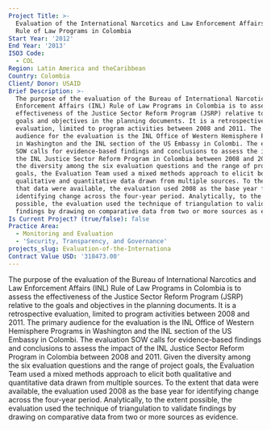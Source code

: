 ```yaml
---
Project Title: >-
  Evaluation of the International Narcotics and Law Enforcement Affairs (INL)
  Rule of Law Programs in Colombia
Start Year: '2012'
End Year: '2013'
ISO3 Code:
  - COL
Region: Latin America and theCaribbean
Country: Colombia
Client/ Donor: USAID
Brief Description: >-
  The purpose of the evaluation of the Bureau of International Narcotics and Law
  Enforcement Affairs (INL) Rule of Law Programs in Colombia is to assess the
  effectiveness of the Justice Sector Reform Program (JSRP) relative to the
  goals and objectives in the planning documents. It is a retrospective
  evaluation, limited to program activities between 2008 and 2011. The primary
  audience for the evaluation is the INL Office of Western Hemisphere Programs
  in Washington and the INL section of the US Embassy in Colombi. The evaluation
  SOW calls for evidence-based findings and conclusions to assess the impact of
  the INL Justice Sector Reform Program in Colombia between 2008 and 2011. Given
  the diversity among the six evaluation questions and the range of project
  goals, the Evaluation Team used a mixed methods approach to elicit both
  qualitative and quantitative data drawn from multiple sources. To the extent
  that data were available, the evaluation used 2008 as the base year for
  identifying change across the four-year period. Analytically, to the extent
  possible, the evaluation used the technique of triangulation to validate
  findings by drawing on comparative data from two or more sources as evidence.
Is Current Project? (true/false): false
Practice Area:
  - Monitoring and Evaluation
  - 'Security, Transparency, and Governance'
projects_slug: Evaluation-of-the-Internationa
Contract Value USD: '318473.00'
---
```

The purpose of the evaluation of the Bureau of International Narcotics and Law Enforcement Affairs (INL) Rule of Law Programs in Colombia is to assess the effectiveness of the Justice Sector Reform Program (JSRP) relative to the goals and objectives in the planning documents. It is a retrospective evaluation, limited to program activities between 2008 and 2011. The primary audience for the evaluation is the INL Office of Western Hemisphere Programs in Washington and the INL section of the US Embassy in Colombi. The evaluation SOW calls for evidence-based findings and conclusions to assess the impact of the INL Justice Sector Reform Program in Colombia between 2008 and 2011. Given the diversity among the six evaluation questions and the range of project goals, the Evaluation Team used a mixed methods approach to elicit both qualitative and quantitative data drawn from multiple sources. To the extent that data were available, the evaluation used 2008 as the base year for identifying change across the four-year period. Analytically, to the extent possible, the evaluation used the technique of triangulation to validate findings by drawing on comparative data from two or more sources as evidence.
